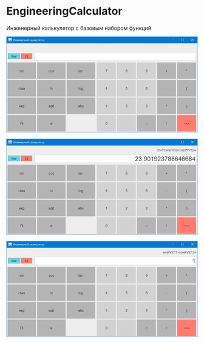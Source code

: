 # EngineeringCalculator
Инженерный калькулятор с базовым набором функций

![Screenshot](screenshot_1.jpg)

![Screenshot](screenshot_2.jpg)

![Screenshot](screenshot_3.jpg)